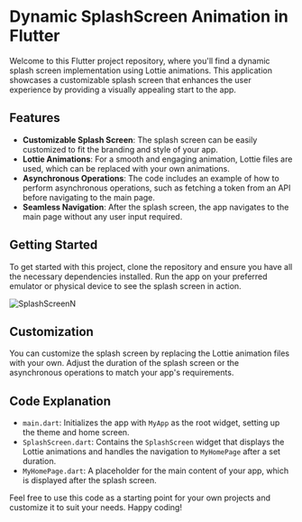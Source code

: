 # Dynamic SplashScreen Animation in Flutter
Welcome to this Flutter project repository, where you'll find a dynamic splash screen implementation using Lottie animations. This application showcases a customizable splash screen that enhances the user experience by providing a visually appealing start to the app.

## Features
- **Customizable Splash Screen**: The splash screen can be easily customized to fit the branding and style of your app.
- **Lottie Animations**: For a smooth and engaging animation, Lottie files are used, which can be replaced with your own animations.
- **Asynchronous Operations**: The code includes an example of how to perform asynchronous operations, such as fetching a token from an API before navigating to the main page.
- **Seamless Navigation**: After the splash screen, the app navigates to the main page without any user input required.

## Getting Started
To get started with this project, clone the repository and ensure you have all the necessary dependencies installed. Run the app on your preferred emulator or physical device to see the splash screen in action.

![SplashScreenN](https://github.com/ahmetsecer/Splash-Screen-Animation/assets/60434610/643ebc3a-7b61-42cf-8e95-d1151b003e1e)

## Customization
You can customize the splash screen by replacing the Lottie animation files with your own. Adjust the duration of the splash screen or the asynchronous operations to match your app's requirements.

## Code Explanation
- `main.dart`: Initializes the app with `MyApp` as the root widget, setting up the theme and home screen.
- `SplashScreen.dart`: Contains the `SplashScreen` widget that displays the Lottie animations and handles the navigation to `MyHomePage` after a set duration.
- `MyHomePage.dart`: A placeholder for the main content of your app, which is displayed after the splash screen.

Feel free to use this code as a starting point for your own projects and customize it to suit your needs. Happy coding!
